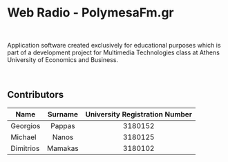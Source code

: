 # Web Radio - PolymesaFm.gr

<br>

Application software created exclusively for educational purposes which is part of a development project for Multimedia Technologies class at Athens University of Economics and Business.

<br>

## Contributors

| Name  | Surname | University Registration Number |
| ------------- |:-------------:| :-------------:|
| Georgios      | Pappas     | 3180152 |
| Michael      | Nanos     | 3180125 |
| Dimitrios      | Mamakas     | 3180102 |
